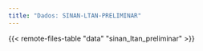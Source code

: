 ```yaml
---
title: "Dados: SINAN-LTAN-PRELIMINAR"
---
```


{{< remote-files-table "data" "sinan_ltan_preliminar" >}}
